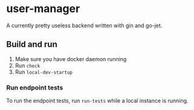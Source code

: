 # user-manager
A currently pretty useless backend written with gin and go-jet.

## Build and run
1. Make sure you have docker daemon running
2. Run `check`
3. Run `local-dev-startup`

### Run endpoint tests
To run the endpoint tests, run `run-tests` while a local instance is running.
